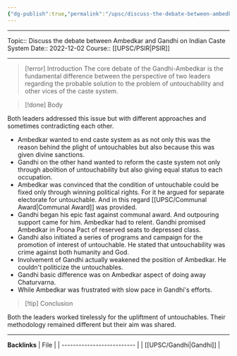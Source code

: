 ```yaml
---
{"dg-publish":true,"permalink":"/upsc/discuss-the-debate-between-ambedkar-and-gandhi-on-indian-caste-system/"}
---
```


----
Topic:: Discuss the debate between Ambedkar and Gandhi on Indian Caste System
Date:: 2022-12-02
Course:: [[UPSC/PSIR\|PSIR]] 

----
>[!error] Introduction
> The core debate of the Gandhi-Ambedkar is the fundamental difference between the perspective of two leaders regarding the probable solution to the problem of untouchability and other vices of the caste system. 

> [!done] Body

Both leaders addressed this issue but with different approaches and sometimes contradicting each other. 
- Ambedkar wanted to end caste system as as not only this was the reason behind the plight of untouchables but also because this was given divine sanctions. 
- Gandhi on the other hand wanted to reform the caste system not only through abolition of untouchability but also giving equal status to each occupation. 
- Ambedkar was convinced that the condition of untouchable could be fixed only through winning political rights. For it he argued for separate electorate for untouchable. And in this regard [[UPSC/Communal Award\|Communal Award]] was provided. 
- Gandhi began his epic fast against communal award. And outpouring support came for him. Ambedkar had to relent. Gandhi promised Ambedkar in Poona Pact of reserved seats to depressed class. 
- Gandhi also initiated a series of programs and campaign for the promotion of interest of untouchable. He stated that untouchability was crime against both humanity and God. 
- Involvement of Gandhi actually weakened the position of Ambedkar. He couldn't politicize the untouchables. 
- Gandhi basic difference was on Ambedkar aspect of doing away Chaturvarna.  
- While Ambedkar was frustrated with slow pace in Gandhi's efforts. 

>[!tip] Conclusion
>

Both the leaders worked tirelessly for the upliftment of untouchables. Their methodology remained different but their aim was shared. 


---
**Backlinks**
| File                       |
| -------------------------- |
| [[UPSC/Gandhi\|Gandhi]] |



